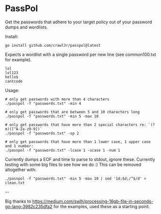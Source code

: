 # PassPol  
  
Get the passwords that adhere to your target policy out of your password dumps and wordlists.  
  
Install:  
  
```
go install github.com/crawl3r/passpol@latest
```
  
Expects a wordlist with a single password per new line (see common100.txt for example).  
  
```
lol
lol123
hello$
cantcode
```
  
Usage:  
  
```
# only get passwords with more than 4 characters
./passpol -f "passwords.txt" -min 4

# only get passwords that are between 5 and 10 characters long
./passpol -f "passwords.txt" -min 5 -max 10

# only get passwords that have more than 2 special characters re: `(?m)([^A-Za-z0-9])`
./passpol -f "passwords.txt" -sp 2

# only get passwords that have more than 1 lower case, 1 upper case and 1 number:
./passpol -f "passwords.txt" -lcase 1 -ucase 1 -num 1
```
  
Currently dumps a EOF and time to parse to stdout, ignore these. Currently testing with some big files to see how we do :) This can be removed altogether with:
  
```
./passpol -f "passwords.txt" -min 5 -max 10 | sed '1d;$d;/^$/d' > clean.txt
```
  
--  
  
Big thanks to https://medium.com/swlh/processing-16gb-file-in-seconds-go-lang-3982c235dfa2 for the examples, used these as a starting point.